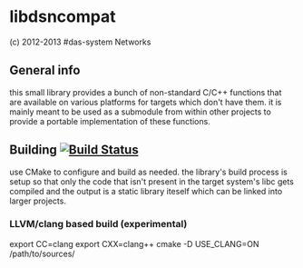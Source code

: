 # libdsncompat
(c) 2012-2013 #das-system Networks

## General info
this small library provides a bunch of non-standard C/C++ functions that are
available on various platforms for targets which don't have them. it is mainly
meant to be used as a submodule from within other  projects to provide a
portable implementation of these functions.

## Building [![Build Status](https://travis-ci.org/png85/dsncompat.png?branch=master)](https://travis-ci.org/png85/dsncompat)
use CMake to configure and build as needed. the library's build process is 
setup so that only the code that isn't present in the target system's libc
gets compiled and the output is a static library iteself which can be linked
into larger projects.

### LLVM/clang based build (experimental)
export CC=clang
export CXX=clang++
cmake -D USE_CLANG=ON /path/to/sources/
